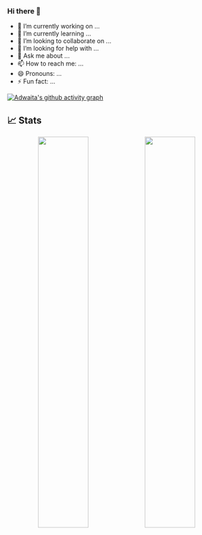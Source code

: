 ### Hi there 👋

- 🔭 I’m currently working on ...
- 🌱 I’m currently learning ...
- 👯 I’m looking to collaborate on ...
- 🤔 I’m looking for help with ...
- 💬 Ask me about ...
- 📫 How to reach me: ...
- 😄 Pronouns: ...
- ⚡ Fun fact: ...

[![Adwaita's github activity graph](https://activity-graph.herokuapp.com/graph?username=adwaita-patil&theme=xcode)](https://git.io/adwaita-patil)


## 📈 Stats
<p align="center">
	
  <img width="48%" src="https://github-readme-stats.vercel.app/api?username=adwaita-patil&show_icons=true&theme=tokyonight" />
  <img width="48%" src="https://github-readme-streak-stats.herokuapp.com/?user=adwaita-patil&theme=tokyonight" />
</p>
